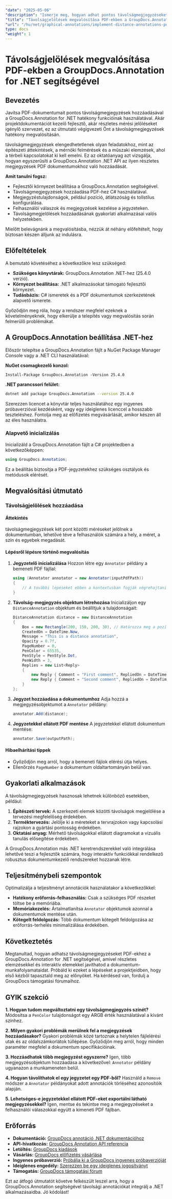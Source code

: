 ```yaml
---
"date": "2025-05-06"
"description": "Ismerje meg, hogyan adhat pontos távolságmegjegyzéseket PDF-dokumentumaihoz a GroupDocs.Annotation for .NET segítségével. Ez az útmutató a beállítást, a konfigurációt és a gyakorlati alkalmazásokat ismerteti."
"title": "Távolságjelölések megvalósítása PDF-ekben a GroupDocs.Annotation for .NET használatával"
"url": "/hu/net/graphical-annotations/implement-distance-annotations-pdfs-groupdocs-dotnet/"
type: docs
"weight": 1
---
```


# Távolságjelölések megvalósítása PDF-ekben a GroupDocs.Annotation for .NET segítségével

## Bevezetés

Javítsa PDF-dokumentumait pontos távolságmegjegyzések hozzáadásával a GroupDocs.Annotation for .NET hatékony funkcióinak használatával. Akár projektdokumentációt kezelő fejlesztő, akár részletes mérési jelöléseket igénylő szervezet, ez az útmutató végigvezeti Önt a távolságmegjegyzések hatékony megvalósításán.

távolságmegjegyzések elengedhetetlenek olyan feladatokhoz, mint az építészeti áttekintések, a mérnöki felmérések és a műszaki elemzések, ahol a térbeli kapcsolatokat ki kell emelni. Ez az oktatóanyag azt vizsgálja, hogyan egyszerűsíti a GroupDocs.Annotation .NET API az ilyen részletes megjegyzések PDF dokumentumokhoz való hozzáadását.

**Amit tanulni fogsz:**
- Fejlesztői környezet beállítása a GroupDocs.Annotation segítségével.
- Távolságmegjegyzések hozzáadása PDF-hez C# használatával.
- Megjegyzéstulajdonságok, például pozíció, átlátszóság és tollstílus konfigurálása.
- Felhasználói válaszok és megjegyzések kezelése a jegyzeteken.
- Távolságmegjelölések hozzáadásának gyakorlati alkalmazásai valós helyzetekben.

Mielőtt belevágnánk a megvalósításba, nézzük át néhány előfeltételt, hogy biztosan készen álljunk az indulásra.

## Előfeltételek

A bemutató követéséhez a következőkre lesz szükséged:
- **Szükséges könyvtárak:** GroupDocs.Annotation .NET-hez (25.4.0 verzió).
- **Környezet beállítása:** .NET alkalmazásokat támogató fejlesztői környezet.
- **Tudásbázis:** C# ismeretek és a PDF dokumentumok szerkezetének alapvető ismerete.

Győződjön meg róla, hogy a rendszer megfelel ezeknek a követelményeknek, hogy elkerülje a telepítés vagy megvalósítás során felmerülő problémákat.

## A GroupDocs.Annotation beállítása .NET-hez

Először telepítse a GroupDocs.Annotation fájlt a NuGet Package Manager Console vagy a .NET CLI használatával:

**NuGet csomagkezelő konzol:**
```shell
Install-Package GroupDocs.Annotation -Version 25.4.0
```

**.NET parancssori felület:**
```bash
dotnet add package GroupDocs.Annotation --version 25.4.0
```

Szerezzen licencet a könyvtár teljes használatához egy ingyenes próbaverzióval kezdésként, vagy egy ideiglenes licenccel a hosszabb teszteléshez. Fontolja meg az előfizetés megvásárlását, amikor készen áll az éles használatra.

### Alapvető inicializálás

Inicializáld a GroupDocs.Annotation fájlt a C# projektedben a következőképpen:
```csharp
using GroupDocs.Annotation;
```

Ez a beállítás biztosítja a PDF-jegyzetekhez szükséges osztályok és metódusok elérését.

## Megvalósítási útmutató

### Távolságjelölések hozzáadása

#### Áttekintés

távolságmegjegyzések két pont közötti méréseket jelölnek a dokumentumban, lehetővé téve a felhasználók számára a hely, a méret, a szín és egyebek megadását.

#### Lépésről lépésre történő megvalósítás
1. **Jegyzetelő inicializálása**
   Hozzon létre egy `Annotator` példány a bemeneti PDF fájllal:
   ```csharp
   using (Annotator annotator = new Annotator(inputPdfPath))
   {
       // A további lépéseket ebben a kontextusban fogják végrehajtani.
   }
   ```
2. **Távolság-megjegyzés objektum létrehozása**
   Inicializáljon egy `DistanceAnnotation` objektum és beállítjuk a tulajdonságait:
   ```csharp
   DistanceAnnotation distance = new DistanceAnnotation
   {
       Box = new Rectangle(200, 150, 200, 30), // Határozza meg a pozíciót és a méretet.
       CreatedOn = DateTime.Now,
       Message = "This is a distance annotation",
       Opacity = 0.7f,
       PageNumber = 0,
       PenColor = 65535,
       PenStyle = PenStyle.Dot,
       PenWidth = 3,
       Replies = new List<Reply>
       {
           new Reply { Comment = "First comment", RepliedOn = DateTime.Now },
           new Reply { Comment = "Second comment", RepliedOn = DateTime.Now }
       }
   };
   ```
3. **Jegyzet hozzáadása a dokumentumhoz**
   Adja hozzá a megjegyzésobjektumot a `Annotator` példány:
   ```csharp
   annotator.Add(distance);
   ```
4. **Jegyzetekkel ellátott PDF mentése**
   A jegyzetekkel ellátott dokumentum mentése:
   ```csharp
   annotator.Save(outputPath);
   ```

#### Hibaelhárítási tippek
- Győződjön meg arról, hogy a bemeneti fájlok elérési útja helyes.
- Ellenőrzés `PageNumber` a dokumentum oldaltartományán belül van.

## Gyakorlati alkalmazások

A távolságmegjegyzések hasznosak lehetnek különböző esetekben, például:
1. **Építészeti tervek:** A szerkezeti elemek közötti távolságok megjelölése a tervezési megfelelőség érdekében.
2. **Terméktervezés:** Jelölje ki a méreteket a tervrajzokon vagy kapcsolási rajzokon a gyártási pontosság érdekében.
3. **Oktatási anyag:** Mérhető távolságokkal ellátott diagramokat a vizuális tanulás elősegítése érdekében.

A GroupDocs.Annotation más .NET keretrendszerekkel való integrálása lehetővé teszi a fejlesztők számára, hogy interaktív funkciókkal rendelkező robusztus dokumentumkezelő rendszereket hozzanak létre.

## Teljesítménybeli szempontok

Optimalizálja a teljesítményt annotációk használatakor a következőkkel:
- **Hatékony erőforrás-felhasználás:** Csak a szükséges PDF részeket töltse be a memóriába.
- **Memóriakezelés:** Ártalmatlanítsa `Annotator` objektumok azonnal a dokumentumok mentése után.
- **Kötegelt feldolgozás:** Több dokumentum kötegelt feldolgozása az erőforrás-terhelés minimalizálása érdekében.

## Következtetés

Megtanultad, hogyan adhatsz távolságmegjegyzéseket PDF-ekhez a GroupDocs.Annotation for .NET segítségével, amivel részletes elemzésekkel és interaktív elemekkel javíthatod a dokumentum-munkafolyamataidat. Próbáld ki ezeket a lépéseket a projektjeidben, hogy első kézből tapasztald meg az előnyöket. Ha kérdésed van, fordulj a GroupDocs támogatási fórumaihoz.

## GYIK szekció

**1. Hogyan tudom megváltoztatni egy távolságmegjegyzés színét?**
   Módosítsa a `PenColor` tulajdonságot egy ARGB érték használatával a kívánt színhez.

**2. Milyen gyakori problémák merülnek fel a megjegyzések hozzáadásakor?**
   Gyakori problémák közé tartoznak a helytelen fájlelérési utak és az oldalszámkorlátok túllépése. Győződjön meg arról, hogy minden paraméter megfelel a dokumentum specifikációinak.

**3. Hozzáadhatok több megjegyzést egyszerre?**
   Igen, több megjegyzésobjektum hozzáadása a következővel: `Annotator` példány ugyanazon a munkameneten belül.

**4. Hogyan távolíthatok el egy jegyzetet egy PDF-ből?**
   Használd a `Remove` módszer a `Annotator` példányokat adott annotációk törléséhez azonosítóik alapján.

**5. Lehetséges-e jegyzetekkel ellátott PDF-eket exportálni látható megjegyzésekkel?**
   Igen, mentse és tekintse meg a megjegyzéseket a felhasználói válaszokkal együtt a kimeneti PDF fájlban.

## Erőforrás
- **Dokumentáció:** [GroupDocs annotáció .NET dokumentációhoz](https://docs.groupdocs.com/annotation/net/)
- **API-hivatkozás:** [GroupDocs Annotation API referencia](https://reference.groupdocs.com/annotation/net/)
- **Letöltés:** [GroupDocs kiadások](https://releases.groupdocs.com/annotation/net/)
- **Vásárlás:** [GroupDocs előfizetés vásárlása](https://purchase.groupdocs.com/buy)
- **Ingyenes próbaverzió:** [Próbálja ki a GroupDocs ingyenes próbaverzióját](https://releases.groupdocs.com/annotation/net/)
- **Ideiglenes engedély:** [Szerezzen be egy ideiglenes jogosítványt](https://purchase.groupdocs.com/temporary-license/)
- **Támogatás:** [GroupDocs támogatási fórum](https://forum.groupdocs.com/c/annotation/) 

Ezt az átfogó útmutatót követve felkészült leszel arra, hogy a GroupDocs.Annotation segítségével távolsági annotációkat integrálj a .NET alkalmazásaidba. Jó kódolást!